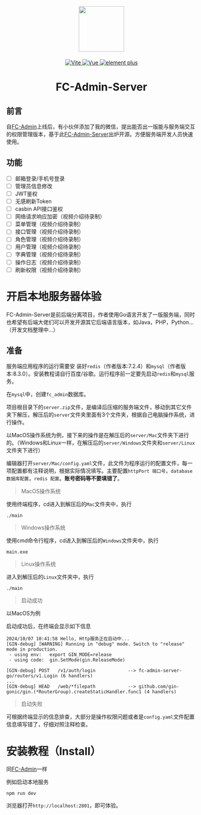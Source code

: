 <div align="center">

<img src="https://mock.fcadmin.fun/web/img/logo.png" width="120px" height="120px"/>

<p align="center" style="margin-top:20px">
	<a href="https://v3.vuejs.org/" target="_blank">
		<img src="https://img.shields.io/badge/vite-5.x-blue" alt="Vite">
	</a>
	<a href="https://v3.vuejs.org/" target="_blank">
		<img src="https://img.shields.io/badge/Vue.js-3.x-green" alt="Vue">
	</a>
	<a href="https://element-plus.org/#/zh-CN/component/changelog" target="_blank">
		<img src="https://img.shields.io/badge/element--plus-latest-blue" alt="element plus">
	</a>
</p>

<h1>FC-Admin-Server</h1>

</div>

## 前言

自[FC-Admin](https://github.com/lfcleo/fc-admin)上线后，有小伙伴添加了我的微信，提出能否出一版能与服务端交互的权限管理版本，基于此[FC-Admin-Server](https://github.com/lfcleo/fc-admin-server)出炉开源。方便服务端开发人员快速使用。

## 功能

- [ ] 邮箱登录/手机号登录
- [ ] 管理员信息修改
- [ ] JWT鉴权
- [ ] 无感刷新Token
- [ ] casbin API接口鉴权
- [ ] 网络请求响应加密（视频介绍待录制）
- [ ] 菜单管理（视频介绍待录制）
- [ ] 接口管理（视频介绍待录制）
- [ ] 角色管理（视频介绍待录制）
- [ ] 用户管理（视频介绍待录制）
- [ ] 字典管理（视频介绍待录制）
- [ ] 操作日志（视频介绍待录制）
- [ ] 刷新权限（视频介绍待录制）

# 开启本地服务器体验

FC-Admin-Server是前后端分离项目，作者使用Go语言开发了一版服务端，同时也希望有后端大佬们可以开发开源其它后端语言版本，如Java，PHP，Python...（开发文档整理中...）

## 准备

服务端应用程序的运行需要安 装好`redis`（作者版本:7.2.4）和`mysql`（作者版本:8.3.0）。安装教程请自行百度/谷歌。运行程序前一定要先启动`redis`和`mysql`服务。

在`mysql`中，创建`fc_admin`数据库。

项目根目录下的`server.zip`文件，是编译后压缩的服务端文件，移动到其它文件夹下解压，解压后的`server`文件夹里面有3个文件夹，根据自己电脑操作系统，进行操作。

以MacOS操作系统为例，接下来的操作是在解压后的`server/Mac`文件夹下进行的。（Windows和Linux一样，在解压后的`server/Windows`文件夹和`server/Linux`文件夹下进行）

编辑器打开`server/Mac/config.yaml`文件，此文件为程序运行的配置文件，每一项配置都有注释说明，根据实际情况填写。主要配置`httpPort 端口号`，`database 数据库配置`，`redis 配置`。**账号密码等不要填错了**。

> MacOS操作系统

使用终端程序，cd进入到解压后的`Mac`文件夹中，执行

```shell
./main
```

> Windows操作系统

使用cmd命令行程序，cd进入到解压后的`Windows`文件夹中，执行

```shell
main.exe
```

> Linux操作系统

进入到解压后的`Linux`文件夹中，执行

```shell
./main
```

> 启动成功

以MacOS为例

启动成功后，在终端会显示如下信息
```
2024/10/07 10:41:58 Hello, Http服务正在启动中...
[GIN-debug] [WARNING] Running in "debug" mode. Switch to "release" mode in production.
 - using env:	export GIN_MODE=release
 - using code:	gin.SetMode(gin.ReleaseMode)

[GIN-debug] POST   /v1/auth/login            --> fc-admin-server-go/routers/v1.Login (6 handlers)
...
[GIN-debug] HEAD   /web/*filepath            --> github.com/gin-gonic/gin.(*RouterGroup).createStaticHandler.func1 (4 handlers)
```

> 启动失败

可根据终端显示的信息排查，大部分是操作权限问题或者是`config.yaml`文件配置信息填写错了，仔细对照注释检查。

# 安装教程（Install）

同[FC-Admin](https://github.com/lfcleo/fc-admin)一样

例如启动本地服务
```
npm run dev
```

浏览器打开`http://localhost:2801`，即可体验。